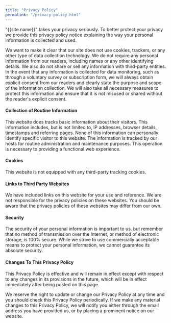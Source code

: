 ```yaml
---
title: "Privacy Policy"
permalink: "/privacy-policy.html"
---
```


"{{site.name}}" takes your privacy seriously. To better protect your privacy we provide this privacy policy notice explaining the way your personal information is collected and used.

We want to make it clear that our site does not use cookies, trackers, or any other type of data collection technology. We do not require any personal information from our readers, including names or any other identifying details. We also do not share or sell any information with third-party entities. 
In the event that any information is collected for data monitoring, such as through a voluntary survey or subscription form, we will always obtain explicit consent from our readers and clearly state the purpose and scope of the information collection. We will also take all necessary measures to protect this information and ensure that it is not misused or shared without the reader's explicit consent.

#### Collection of Routine Information

This website does tracks basic information about their visitors. This information includes, but is not limited to, IP addresses, browser details, timestamps and referring pages. None of this information can personally identify specific visitor to this website. The information is tracked by our hosts for routine administration and maintenance purposes. This operation is necessary to providing a functional web experience. 

#### Cookies

This website is not equipped with any third-party tracking cookies.

#### Links to Third Party Websites

We have included links on this website for your use and reference. We are not responsible for the privacy policies on these websites. You should be aware that the privacy policies of these websites may differ from our own.

#### Security

The security of your personal information is important to us, but remember that no method of transmission over the Internet, or method of electronic storage, is 100% secure. While we strive to use commercially acceptable means to protect your personal information, we cannot guarantee its absolute security.

#### Changes To This Privacy Policy

This Privacy Policy is effective and will remain in effect except with respect to any changes in its provisions in the future, which will be in effect immediately after being posted on this page.

We reserve the right to update or change our Privacy Policy at any time and you should check this Privacy Policy periodically. If we make any material changes to this Privacy Policy, we will notify you either through the email address you have provided us, or by placing a prominent notice on our website.
